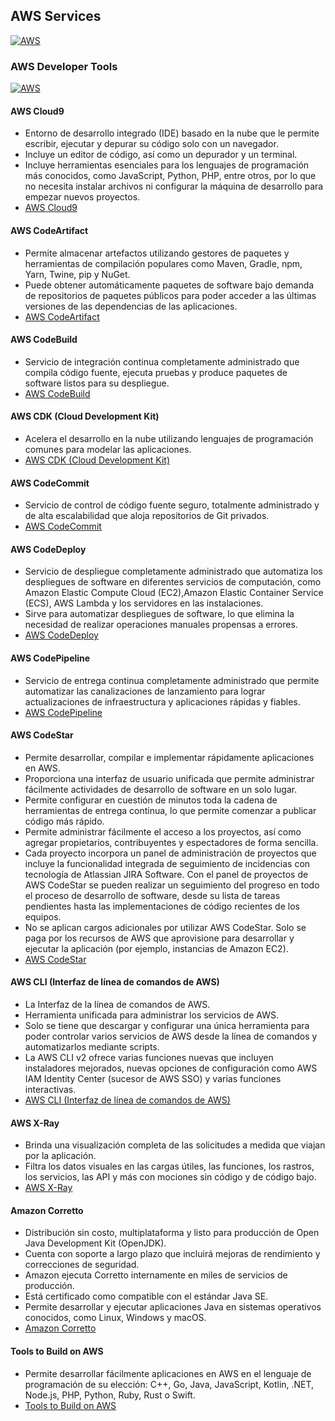 ## AWS Services
[![AWS](https://img.shields.io/badge/AWS_Services-ff9900?style=for-the-badge&logo=amazon&logoColor=white&labelColor=101010)](https://github.com/Alberto-mt/AWS/blob/main/Resumen_Servicios_AWS/index.md)

### AWS Developer Tools
[![AWS](https://img.shields.io/badge/AWS_Developer_Tools-c044b8?style=for-the-badge&logo=amazon&logoColor=white&labelColor=101010)](https://github.com/Alberto-mt/AWS/blob/main/Resumen_Servicios_AWS/categories/AWS_Developer_Tools.md)

#### **AWS Cloud9**
- Entorno de desarrollo integrado (IDE) basado en la nube que le permite escribir, ejecutar y depurar su código solo con un navegador.
- Incluye un editor de código, así como un depurador y un terminal.
- Incluye herramientas esenciales para los lenguajes de programación más conocidos, como JavaScript, Python, PHP, entre otros, por lo que no necesita instalar archivos ni configurar la máquina de desarrollo para empezar nuevos proyectos. 
- [AWS Cloud9](https://aws.amazon.com/es/cloud9/)

#### **AWS CodeArtifact**
- Permite almacenar artefactos utilizando gestores de paquetes y herramientas de compilación populares como Maven, Gradle, npm, Yarn, Twine, pip y NuGet.
- Puede obtener automáticamente paquetes de software bajo demanda de repositorios de paquetes públicos para poder acceder a las últimas versiones de las dependencias de las aplicaciones.
- [AWS CodeArtifact](https://aws.amazon.com/codeartifact/)

#### **AWS CodeBuild**
- Servicio de integración continua completamente administrado que compila código fuente, ejecuta pruebas y produce paquetes de software listos para su despliegue.
- [AWS CodeBuild](https://aws.amazon.com/es/codebuild/)

#### **AWS CDK (Cloud Develo­pment Kit)**
- Acelera el desarrollo en la nube utilizando lenguajes de programación comunes para modelar las aplicaciones.
- [AWS CDK (Cloud Develo­pment Kit)](https://aws.amazon.com/cdk/)

#### **AWS CodeCommit**
- Servicio de control de código fuente seguro, totalmente administrado y de alta escalabilidad que aloja repositorios de Git privados.
- [AWS CodeCommit](https://aws.amazon.com/es/codecommit/)

#### **AWS CodeDeploy**
- Servicio de despliegue completamente administrado que automatiza los despliegues de software en diferentes servicios de computación, como Amazon Elastic Compute Cloud (EC2),Amazon Elastic Container Service (ECS), AWS Lambda y los servidores en las instalaciones.
- Sirve para automatizar despliegues de software, lo que elimina la necesidad de realizar operaciones manuales propensas a errores.
- [AWS CodeDeploy](https://aws.amazon.com/es/codedeploy/)

#### **AWS CodePipeline**
- Servicio de entrega continua completamente administrado que permite automatizar las canalizaciones de lanzamiento para lograr actualizaciones de infraestructura y aplicaciones rápidas y fiables.
- [AWS CodePipeline](https://aws.amazon.com/es/codepipeline/)

#### **AWS CodeStar**
- Permite desarrollar, compilar e implementar rápidamente aplicaciones en AWS.
- Proporciona una interfaz de usuario unificada que permite administrar fácilmente actividades de desarrollo de software en un solo lugar.
- Permite configurar en cuestión de minutos toda la cadena de herramientas de entrega continua, lo que permite comenzar a publicar código más rápido.
- Permite administrar fácilmente el acceso a los proyectos, así como agregar propietarios, contribuyentes y espectadores de forma sencilla.
- Cada proyecto incorpora un panel de administración de proyectos que incluye la funcionalidad integrada de seguimiento de incidencias con tecnología de Atlassian JIRA Software. Con el panel de proyectos de AWS CodeStar se pueden realizar un seguimiento del progreso en todo el proceso de desarrollo de software, desde su lista de tareas pendientes hasta las implementaciones de código recientes de los equipos.
- No se aplican cargos adicionales por utilizar AWS CodeStar. Solo se paga por los recursos de AWS que aprovisione para desarrollar y ejecutar la aplicación (por ejemplo, instancias de Amazon EC2).
- [AWS CodeStar](https://aws.amazon.com/es/codestar/)

#### **AWS CLI (Interfaz de línea de comandos de AWS)**
- La Interfaz de la línea de comandos de AWS.
- Herramienta unificada para administrar los servicios de AWS.
- Solo se tiene que descargar y configurar una única herramienta para poder controlar varios servicios de AWS desde la línea de comandos y automatizarlos mediante scripts.
- La AWS CLI v2 ofrece varias funciones nuevas que incluyen instaladores mejorados, nuevas opciones de configuración como AWS IAM Identity Center (sucesor de AWS SSO) y varias funciones interactivas.
- [AWS CLI (Interfaz de línea de comandos de AWS)](https://aws.amazon.com/es/cli/)

#### **AWS X-Ray**
- Brinda una visualización completa de las solicitudes a medida que viajan por la aplicación.
- Filtra los datos visuales en las cargas útiles, las funciones, los rastros, los servicios, las API y más con mociones sin código y de código bajo.
- [AWS X-Ray](https://aws.amazon.com/es/xray/)

#### **Amazon Corretto**
- Distribución sin costo, multiplataforma y listo para producción de Open Java Development Kit (OpenJDK).
- Cuenta con soporte a largo plazo que incluirá mejoras de rendimiento y correcciones de seguridad.
- Amazon ejecuta Corretto internamente en miles de servicios de producción.
- Está certificado como compatible con el estándar Java SE.
- Permite desarrollar y ejecutar aplicaciones Java en sistemas operativos conocidos, como Linux, Windows y macOS.
- [Amazon Corretto](https://aws.amazon.com/es/corretto/?filtered-posts.sort-by=item.additionalFields.createdDate&filtered-posts.sort-order=desc)

#### **Tools to Build on AWS**
- Permite desarrollar fácilmente aplicaciones en AWS en el lenguaje de programación de su elección: C++, Go, Java, JavaScript, Kotlin, .NET, Node.js, PHP, Python, Ruby, Rust o Swift.
- [Tools to Build on AWS](https://aws.amazon.com/developer/tools/)
